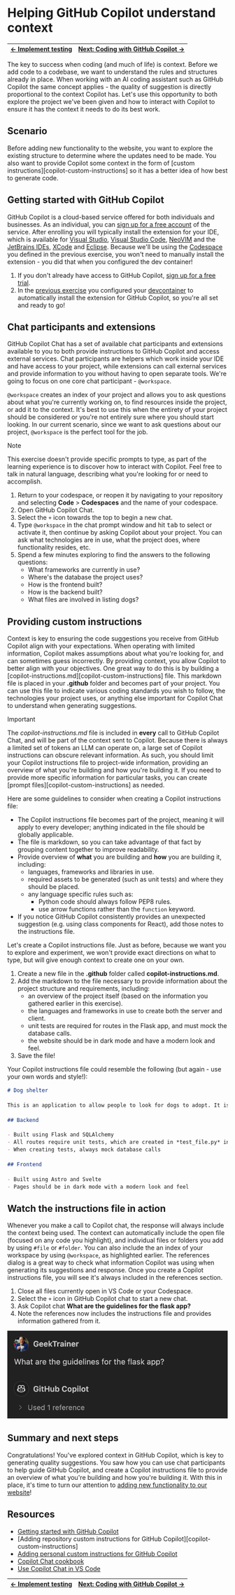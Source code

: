 # Helping GitHub Copilot understand context

| [← Implement testing][walkthrough-previous] | [Next: Coding with GitHub Copilot →][walkthrough-next] |
|:-----------------------------------|------------------------------------------:|

The key to success when coding (and much of life) is context. Before we add code to a codebase, we want to understand the rules and structures already in place. When working with an AI coding assistant such as GitHub Copilot the same concept applies - the quality of suggestion is directly proportional to the context Copilot has. Let's use this opportunity to both explore the project we've been given and how to interact with Copilot to ensure it has the context it needs to do its best work.

## Scenario

Before adding new functionality to the website, you want to explore the existing structure to determine where the updates need to be made. You also want to provide Copilot some context in the form of [custom instructions][copilot-custom-instructions] so it has a better idea of how best to generate code.

## Getting started with GitHub Copilot

GitHub Copilot is a cloud-based service offered for both individuals and businesses. As an individual, you can [sign up for a free account][copilot-signup] of the service. After enrolling you will typically install the extension for your IDE, which is available for [Visual Studio][copilot-vs], [Visual Studio Code][copilot-vscode], [NeoVIM][copilot-vim] and the [JetBrains IDEs][copilot-jetbrains], [XCode](copilot-xcode) and [Eclipse][copilot-eclipse]. Because we'll be using the [Codespace][walkthrough-codespaces] you defined in the previous exercise, you won't need to manually install the extension - you did that when you configured the dev container!

1. If you don't already have access to GitHub Copilot, [sign up for a free trial][copilot-signup].
2. In the [previous exercise][walkthrough-codespaces] you configured your [devcontainer][devcontainer-docs] to automatically install the extension for GitHub Copilot, so you're all set and ready to go!

## Chat participants and extensions

GitHub Copilot Chat has a set of available chat participants and extensions available to you to both provide instructions to GitHub Copilot and access external services. Chat participants are helpers which work inside your IDE and have access to your project, while extensions can call external services and provide information to you without having to open separate tools. We're going to focus on one core chat participant - `@workspace`.

`@workspace` creates an index of your project and allows you to ask questions about what you're currently working on, to find resources inside the project, or add it to the context. It's best to use this when the entirety of your project should be considered or you're not entirely sure where you should start looking. In our current scenario, since we want to ask questions about our project, `@workspace` is the perfect tool for the job.

> [!NOTE]
> This exercise doesn't provide specific prompts to type, as part of the learning experience is to discover how to interact with Copilot. Feel free to talk in natural language, describing what you're looking for or need to accomplish.

1. Return to your codespace, or reopen it by navigating to your repository and selecting **Code** > **Codespaces** and the name of your codespace.
2. Open GitHub Copilot Chat.
3. Select the `+` icon towards the top to begin a new chat.
4. Type `@workspace` in the chat prompt window and hit <kbd>tab</kbd> to select or activate it, then continue by asking Copilot about your project. You can ask what technologies are in use, what the project does, where functionality resides, etc.
5. Spend a few minutes exploring to find the answers to the following questions:
    - What frameworks are currently in use?
    - Where's the database the project uses?
    - How is the frontend built?
    - How is the backend built?
    - What files are involved in listing dogs?

## Providing custom instructions

Context is key to ensuring the code suggestions you receive from GitHub Copilot align with your expectations. When operating with limited information, Copilot makes assumptions about what you're looking for, and can sometimes guess incorrectly. By providing context, you allow Copilot to better align with your objectives. One great way to do this is by building a [copilot-instructions.md][copilot-custom-instructions] file. This markdown file is placed in your **.github** folder and becomes part of your project. You can use this file to indicate various coding standards you wish to follow, the technologies your project uses, or anything else important for Copilot Chat to understand when generating suggestions.

> [!IMPORTANT]
> The *copilot-instructions.md* file is included in **every** call to GitHub Copilot Chat, and will be part of the context sent to Copilot. Because there is always a limited set of tokens an LLM can operate on, a large set of Copilot instructions can obscure relevant information. As such, you should limit your Copilot instructions file to project-wide information, providing an overview of what you're building and how you're building it. If you need to provide more specific information for particular tasks, you can create [prompt files][copilot-custom-instructions] as needed.

Here are some guidelines to consider when creating a Copilot instructions file:

- The Copilot instructions file becomes part of the project, meaning it will apply to every developer; anything indicated in the file should be globally applicable.
- The file is markdown, so you can take advantage of that fact by grouping content together to improve readability.
- Provide overview of **what** you are building and **how** you are building it, including:
    - languages, frameworks and libraries in use.
    - required assets to be generated (such as unit tests) and where they should be placed.
    - any language specific rules such as:
        - Python code should always follow PEP8 rules.
        - use arrow functions rather than the `function` keyword.
- If you notice GitHub Copilot consistently provides an unexpected suggestion (e.g. using class components for React), add those notes to the instructions file.

Let's create a Copilot instructions file. Just as before, because we want you to explore and experiment, we won't provide exact directions on what to type, but will give enough context to create one on your own.

1. Create a new file in the **.github** folder called **copilot-instructions.md**.
2. Add the markdown to the file necessary to provide information about the project structure and requirements, including:
    - an overview of the project itself (based on the information you gathered earlier in this exercise).
    - the languages and frameworks in use to create both the server and client.
    - unit tests are required for routes in the Flask app, and must mock the database calls.
    - the website should be in dark mode and have a modern look and feel.
3. Save the file!

Your Copilot instructions file could resemble the following (but again - use your own words and style!):

```markdown
# Dog shelter

This is an application to allow people to look for dogs to adopt. It is built in a monorepo, with a Flask-based backend and Astro-based frontend.

## Backend

- Built using Flask and SQLAlchemy
- All routes require unit tests, which are created in *test_file.py* in the same folder as the file
- When creating tests, always mock database calls

## Frontend

- Built using Astro and Svelte
- Pages should be in dark mode with a modern look and feel
```

## Watch the instructions file in action

Whenever you make a call to Copilot chat, the response will always include the context being used. The context can automatically include the open file (focused on any code you highlight), and individual files or folders you add by using `#file` or `#folder`. You can also include the an index of your workspace by using `@workspace`, as highlighted earlier. The references dialog is a great way to check what information Copilot was using when generating its suggestions and response. Once you create a Copilot instructions file, you will see it's always included in the references section.

1. Close all files currently open in VS Code or your Codespace.
2. Select the `+` icon in GitHub Copilot chat to start a new chat.
3. Ask Copilot chat **What are the guidelines for the flask app?**
4. Note the references now includes the instructions file and provides information gathered from it.

![Screenshot of the chat window with the references section expanded displaying Copilot instructions in the list](./images/5-copilot-chat-references.png)

## Summary and next steps

Congratulations! You've explored context in GitHub Copilot, which is key to generating quality suggestions. You saw how you can use chat participants to help guide GitHub Copilot, and create a Copilot instructions file to provide an overview of what you're building and how you're building it. With this in place, it's time to turn our attention to [adding new functionality to our website][walkthrough-next]!

## Resources

- [Getting started with GitHub Copilot][copilot-getting-started]
- [Adding repository custom instructions for GitHub Copilot][copilot-custom-instructions]
- [Adding personal custom instructions for GitHub Copilot][copilot-personal-instructions]
- [Copilot Chat cookbook][copilot-chat-cookbook]
- [Use Copilot Chat in VS Code][vscode-copilot-chat]

| [← Implement testing][walkthrough-previous] | [Next: Coding with GitHub Copilot →][walkthrough-next] |
|:-----------------------------------|------------------------------------------:|

[copilot-chat-cookbook]: https://docs.github.com/en/copilot/copilot-chat-cookbook
[copilot-eclipse]: https://marketplace.eclipse.org/content/github-copilot
[copilot-getting-started]: https://docs.github.com/en/copilot/getting-started-with-github-copilotlot/adding-repository-custom-instructions-for-github-copilot?tool=vscode
[copilot-jetbrains]: https://plugins.jetbrains.com/plugin/17718-github-copilot
[copilot-personal-instructions]: https://docs.github.com/en/copilot/customizing-copilot/adding-personal-custom-instructions-for-github-copilote=GitHub.copilot
[copilot-signup]: https://github.com/github-copilot/signup
[copilot-vim]: https://github.com/github/copilot.vim#getting-startedins.com/plugin/17718-github-copilot
[copilot-vs]: https://marketplace.visualstudio.com/items?itemName=GitHub.copilotvs
[copilot-vscode]: https://marketplace.visualstudio.com/items?itemName=GitHub.copilot
[copilot-xcode]: https://github.com/github/CopilotForXcode
[devcontainer-docs]: https://docs.github.com/en/codespaces/setting-up-your-project-for-codespaces/adding-a-dev-container-configuration/introduction-to-dev-containersopilot/adding-personal-custom-instructions-for-github-copilot
[vscode-copilot-chat]: https://code.visualstudio.com/docs/copilot/copilot-chatook
[walkthrough-codespaces]: ./3-codespaces.mdvisualstudio.com/docs/copilot/copilot-chat
[walkthrough-next]: 6-code.mdting.md
[walkthrough-previous]: 4-testing.md

